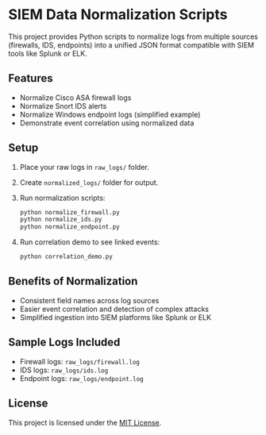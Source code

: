 # SIEM Data Normalization Scripts

This project provides Python scripts to normalize logs from multiple sources (firewalls, IDS, endpoints) into a unified JSON format compatible with SIEM tools like Splunk or ELK.

## Features

- Normalize Cisco ASA firewall logs
- Normalize Snort IDS alerts
- Normalize Windows endpoint logs (simplified example)
- Demonstrate event correlation using normalized data

## Setup

1. Place your raw logs in `raw_logs/` folder.
2. Create `normalized_logs/` folder for output.
3. Run normalization scripts:

    ```bash
    python normalize_firewall.py
    python normalize_ids.py
    python normalize_endpoint.py
    ```

4. Run correlation demo to see linked events:

    ```bash
    python correlation_demo.py
    ```

## Benefits of Normalization

- Consistent field names across log sources
- Easier event correlation and detection of complex attacks
- Simplified ingestion into SIEM platforms like Splunk or ELK

## Sample Logs Included

- Firewall logs: `raw_logs/firewall.log`
- IDS logs: `raw_logs/ids.log`
- Endpoint logs: `raw_logs/endpoint.log`

## License

This project is licensed under the [MIT License](LICENSE).
